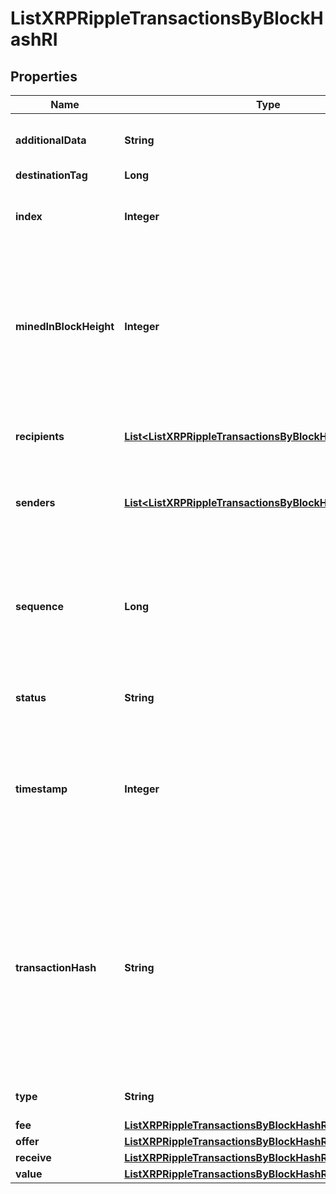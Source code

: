 

# ListXRPRippleTransactionsByBlockHashRI


## Properties

| Name | Type | Description | Notes |
|------------ | ------------- | ------------- | -------------|
|**additionalData** | **String** | Represents any additional data that may be needed. |  [optional] |
|**destinationTag** | **Long** |  |  [optional] |
|**index** | **Integer** | Represents the index position of the transaction in the specific block. |  |
|**minedInBlockHeight** | **Integer** | Represents the hight of the block where this transaction was mined/confirmed for first time. The height is defined as the number of blocks in the blockchain preceding this specific block. |  |
|**recipients** | [**List&lt;ListXRPRippleTransactionsByBlockHashRIRecipients&gt;**](ListXRPRippleTransactionsByBlockHashRIRecipients.md) | Represents an object of addresses that receive the transactions. |  |
|**senders** | [**List&lt;ListXRPRippleTransactionsByBlockHashRISenders&gt;**](ListXRPRippleTransactionsByBlockHashRISenders.md) | Represents an object of addresses that provide the funds. |  |
|**sequence** | **Long** | Defines the transaction input&#39;s sequence as an integer, which is is used when transactions are replaced with newer versions before LockTime. |  |
|**status** | **String** | Defines the status of the transaction. |  |
|**timestamp** | **Integer** | Defines the exact date/time in Unix Timestamp when this transaction was mined, confirmed or first seen in Mempool, if it is unconfirmed. |  |
|**transactionHash** | **String** | Represents the same as &#x60;transactionId&#x60; for account-based protocols like Ethereum, while it could be different in UTXO-based protocols like Bitcoin. E.g., in UTXO-based protocols &#x60;hash&#x60; is different from &#x60;transactionId&#x60; for SegWit transactions. |  |
|**type** | **String** | Defines the type of the transaction. |  |
|**fee** | [**ListXRPRippleTransactionsByBlockHashRIFee**](ListXRPRippleTransactionsByBlockHashRIFee.md) |  |  |
|**offer** | [**ListXRPRippleTransactionsByBlockHashRIOffer**](ListXRPRippleTransactionsByBlockHashRIOffer.md) |  |  |
|**receive** | [**ListXRPRippleTransactionsByBlockHashRIReceive**](ListXRPRippleTransactionsByBlockHashRIReceive.md) |  |  |
|**value** | [**ListXRPRippleTransactionsByBlockHashRIValue**](ListXRPRippleTransactionsByBlockHashRIValue.md) |  |  |



